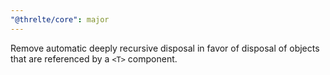 ```yaml
---
"@threlte/core": major
---
```


Remove automatic deeply recursive disposal in favor of disposal of objects that are referenced by a `<T>` component.
